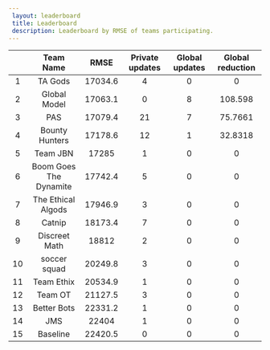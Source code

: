 ```yaml
---
 layout: leaderboard 
 title: Leaderboard
 description: Leaderboard by RMSE of teams participating. 
---
```

|    | Team Name              |    RMSE |   Private updates |   Global updates |   Global reduction |
|:--:|:----------------------:|:-------:|:-----------------:|:----------------:|:------------------:|
|  1 | TA Gods                | 17034.6 |                 4 |                0 |             0      |
|  2 | Global Model           | 17063.1 |                 0 |                8 |           108.598  |
|  3 | PAS                    | 17079.4 |                21 |                7 |            75.7661 |
|  4 | Bounty Hunters         | 17178.6 |                12 |                1 |            32.8318 |
|  5 | Team JBN               | 17285   |                 1 |                0 |             0      |
|  6 | Boom Goes The Dynamite | 17742.4 |                 5 |                0 |             0      |
|  7 | The Ethical Algods     | 17946.9 |                 3 |                0 |             0      |
|  8 | Catnip                 | 18173.4 |                 7 |                0 |             0      |
|  9 | Discreet Math          | 18812   |                 2 |                0 |             0      |
| 10 | soccer squad           | 20249.8 |                 3 |                0 |             0      |
| 11 | Team Ethix             | 20534.9 |                 1 |                0 |             0      |
| 12 | Team OT                | 21127.5 |                 3 |                0 |             0      |
| 13 | Better Bots            | 22331.2 |                 1 |                0 |             0      |
| 14 | JMS                    | 22404   |                 1 |                0 |             0      |
| 15 | Baseline               | 22420.5 |                 0 |                0 |             0      |